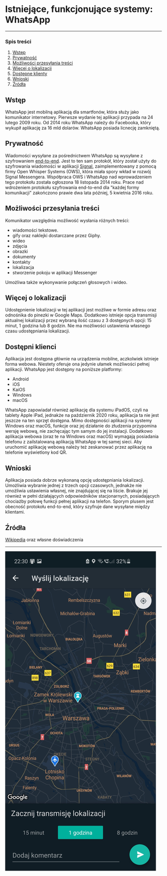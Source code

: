 # Istniejące, funkcjonujące systemy: WhatsApp
---
### Spis treści

1. [Wstęp](#wstep)
2. [Prywatność](#prywatnosc)
3. [Możliwości przesyłania treści](#mozliwosci-przesylania-tresci)
4. [Więcej o lokalizacji](#wiecej-o-lokalizacji)
5. [Dostępne klienty](#dostepni-klienci)
6. [Wnioski](#wnioski)
7. [Źródła](#zrodla)

<a name="wstep"></a>
## Wstęp

WhatsApp jest mobilną aplikacją dla smartfonów, która służy jako komunikator internetowy. Pierwsze wydanie tej aplikacji przypada na 24 lutego 2009 roku. Od 2014 roku WhatsApp należy do Facebooka, który wykupił aplikację za 16 mld dolarów. WhatsApp posiada licnecję zamkniętą.

<a name="prywatnosc"></a>
## Prywatność

Wiadomości wysyłane za pośrednictwem WhatsApp są wysyłane z szyfrowaniem [end-to-end](https://en.wikipedia.org/wiki/End-to-end_encryption). Jest to ten sam protokół, który został użyty do szyfrowania wiadomości w aplikacji [Signal](https://github.com/impune-pl/projekt-zespolowy/blob/main/docs/Stage-1/signal.md), zaimplementowany z pomocą firmy Open Whisper Systems (OWS), która miała spory wkład w rozwój Signal Messengera. Współpraca OWS i WhatsApp nad wprowadzeniem tego protokołu została ogłoszona 18 listopada 2014 roku. Prace nad wdrożeniem protokołu szyfrowania end-to-end dla "każdej formy komunikacji" zakończono prawie dwa lata później, 5 kwietnia 2016 roku.

<a name="mozliwosci-przesylania-tresci"></a>
## Możliwości przesyłania treści

Komunikator uwzględnia możliwość wysłania różnych treści:  
- wiadomości tekstowe.
- gify oraz naklejki dostarczane przez Giphy.
- wideo
- zdjęcia
- obrazki
- dokumenty
- kontakty
- lokalizacja
- stworzenie pokoju w aplikacji Messenger

Umożliwa także wykonywanie połączeń głosowych i wideo.
  
<a name="wiecej-o-lokalizacji"></a>
## Więcej o lokalizacji

Udostępnienie lokalizacji w tej aplikacji jest możliwe w formie adresu oraz odnośnika do pinezki w Google Maps. Dodatkowo istnieje opcja transmisji aktualnej lokalizacji przez wybraną ilość czasu z 3 dostępnych opcji: 15 minut, 1 godzina lub 8 godzin. Nie ma możliwości ustawienia własnego czasu udostępniania lokalizacji. 

<a name="dostepni-klienci"></a>
## Dostępni klienci

Aplikacja jest dostępna głównie na urządzenia mobilne, aczkolwiek istnieje forma webowa. Niestety oferuje ona jedynie ułamek możliwości pełnej aplikacji. WhatsApp jest dostępny na poniższe platformy:
- Android
- iOS
- KaiOS
- Windows  
- macOS
  
WhatsApp zapowiadał również aplikację dla systemu iPadOS, czyli na tablety Apple iPad, jednakże na październik 2020 roku, aplikacja ta nie jest jeszcze na ten sprzęt dostępna. 
Mimo dostępności aplikacji na systemy Windows oraz macOS, funkcje oraz jej działanie do złudzenia przypomina wersję webową, nie zachęcając tym samym do jej instalacji.
Dodatkowo aplikacja webowa (oraz te na Windows oraz macOS) wymagają posiadania telefonu z zailstalowaną aplikacją WhatsApp w tej samej sieci. Aby uruchomić aplikację webową należy też zeskanować przez aplikację na telefonie wyświetlony kod QR.

<a name="wnioski"></a>
## Wnioski

Aplikacja posiada dobrze wykonaną opcję udostępniania lokalizacji. Umożliwia wybranie jednej z trzech opcji czasowych, jednakże nie umożliwia ustawienia własnej, nie znajdującej się na liście. Brakuje jej również w pełni działających odpowiedników stacjonarnych, posiadających chociażby połowę funkcji pełnej aplikacji na telefon. Sporym plusem jest obecność protokołu end-to-end, który szyfruje dane wysyłane między klientami.

<a name="zrodla"></a>
## Źródła
[Wikipedia](https://en.wikipedia.org/wiki/WhatsApp) oraz własne doświadczenia

---

![](https://github.com/impune-pl/projekt-zespolowy/blob/therobby-docs/images/whatsapp.jpg)
